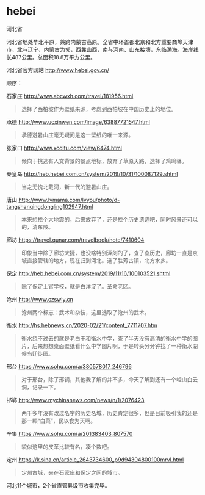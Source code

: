 # hebei

河北省

河北省地处华北平原，兼跨内蒙古高原。全省中环首都北京和北方重要商埠天津市，北与辽宁、内蒙古为邻，西靠山西，南与河南、山东接壤，东临渤海。海岸线长487公里。总面积18.8万平方公里。

河北省官方网站 http://www.hebei.gov.cn/

顺序：

石家庄 http://www.abcwxh.com/travel/181956.html

> 选择了西柏坡作为壁纸来源，考虑到西柏坡在中国历史上的地位。

承德 http://www.ucxinwen.com/image/63887721547.html

> 承德避暑山庄毫无疑问是这一壁纸的唯一来源。

张家口 http://www.xcditu.com/view/6474.html

> 倾向于挑选有人文背景的景点地标，放弃了草原天路，选择了鸡鸣驿。

秦皇岛 http://heb.hebei.com.cn/system/2019/10/31/100087129.shtml

> 当之无愧北戴河，新一代的避暑山庄。

唐山 http://www.lvmama.com/lvyou/photo/d-tangshanqingdongling102947.html

> 本来想找个大地震的，后来放弃了，还是找个历史遗迹吧，同时风景还可以的，清东陵。

廊坊 https://travel.qunar.com/travelbook/note/7410604

> 印象当中除了廊坊大捷，也没啥特别深刻的了，查了查历史，廊坊一直是京城直接管辖的地方，现在归到河北。选了胜芳古镇，北方水乡。

保定 http://heb.hebei.com.cn/system/2019/11/16/100103521.shtml

> 除了保定士官学校，就是白洋淀了。革命老区。

沧州 http://www.czswly.cn

> 沧州两个标志：武术和杂技，这里选取了沧州的武术。

衡水 http://hs.hebnews.cn/2020-02/21/content_7711707.htm

> 衡水绕不过去的就是老白干和衡水中学，查了半天没有高清的衡水中学的图片，后来想想桌面壁纸看什么中学图片啊，于是转头分分钟找了一种衡水湖候鸟迁徙图。

邢台 https://www.sohu.com/a/380578017_246796

> 对于邢台，除了邢钢，其他我了解的并不多，今天了解到还有一个崆山白云洞，记录一下。

邯郸 http://www.mychinanews.com/news/n/1/2076423

> 两千多年没有改过名字的历史名城，历史肯定很多，但是目前吸引我的还是那一颗“白菜”，民以食为天啊。

辛集 https://www.sohu.com/a/201383403_807570

> 貌似这里的皮革比较有名，凑个数吧。

定州 https://k.sina.cn/article_2643734600_p9d94304800100mrvl.html

> 定州古城，夹在石家庄和保定之间的城市。

河北11个城市，2个省直管县级市收集完毕。